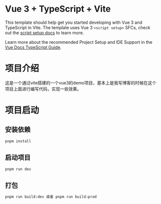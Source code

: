 # Vue 3 + TypeScript + Vite

This template should help get you started developing with Vue 3 and TypeScript in Vite. The template uses Vue 3 `<script setup>` SFCs, check out the [script setup docs](https://v3.vuejs.org/api/sfc-script-setup.html#sfc-script-setup) to learn more.

Learn more about the recommended Project Setup and IDE Support in the [Vue Docs TypeScript Guide](https://vuejs.org/guide/typescript/overview.html#project-setup).

# 项目介绍

这是一个通过vite搭建的一个vue3的demo项目，基本上是我写博客的时候在这个项目上面进行编写代码，实现一些效果。

# 项目启动
## 安装依赖
```sh
pnpm install
```

## 启动项目
```sh
pnpm run dev
```

## 打包
```sh
pnpm run build:dev 或者 pnpm run build:prod
```